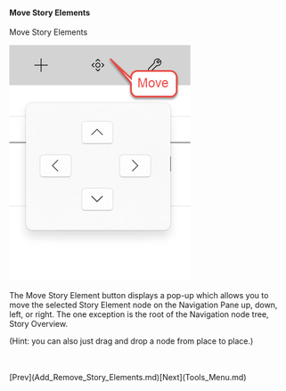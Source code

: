 #### Move Story Elements ####
Move Story Elements <br/>

![](Move-Story-Elements.png)

The Move Story Element button displays a pop-up which allows you to move the selected Story Element node on the Navigation Pane up, down, left, or right. The one exception is the root of the Navigation node tree, Story Overview.  <br/>

(Hint: you can also just drag and drop a node from place to place.) <br/>








 <br/>
 <br/>
[Prev](Add_Remove_Story_Elements.md)[Next](Tools_Menu.md) <br/>
